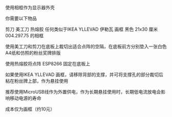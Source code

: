 <p>使用相框作为显示器外壳</p>
<p>你需要以下物品</p>
<p>剪刀 美工刀 热熔胶 任何类似于IKEA YLLEVAD 伊勒瓦 画框 黑色 21x30 厘米 004.297.75 的相框</p>
<p>使用美工刀和剪刀在底板上裁切出适合点阵的空隔，在底板前方分别垫入一张白色A4纸和仿照的粉丝奖牌排版</p>
<p>使用热熔胶将点阵 ESP8266 固定在底板上</p>
<p>如果使用IKEA YLLEVAD 画框，请移除背部的支撑，并可将支撑孔的部分裁切后粘在粉丝牌上部，作为悬挂使用</p>
<p>推荐使用MicroUSB线作为外置供电，作为长期悬挂使用时，长期低电流放电会影响移动电源的寿命</p>
<p>成本仅为画框（约10元）</p>
